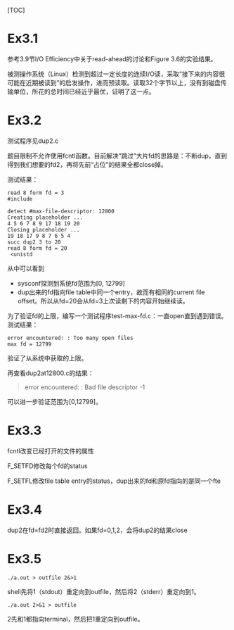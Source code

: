 [TOC]

# Ex3.1

参考3.9节I/O Efficiency中关于read-ahead的讨论和Figure 3.6的实验结果。

被测操作系统（Linux）检测到超过一定长度的连续I/O读，采取“接下来的内容很可能在近期被读到”的启发操作，进而预读取。读取32个字节以上，没有到磁盘传输单位，所花的总时间已经近乎最优，证明了这一点。

# Ex3.2

测试程序见dup2.c

题目限制不允许使用fcntl函数。目前解决“跳过”大片fd的思路是：不断dup，直到得到我们想要的fd2，再将先前“占位”的结果全都close掉。

测试结果：

```
read 8 form fd = 3
#include

detect #max-file-descriptor: 12800
Creating placeholder ...
4 5 6 7 8 9 17 18 19 20 
Closing placeholder ...
19 18 17 9 8 7 6 5 4 
succ dup2 3 to 20
read 8 form fd = 20
 <unistd
```

从中可以看到

- sysconf探测到系统fd范围为[0, 12799]
- dup出来的fd指向file table中同一个entry，故而有相同的current file offset。所以从fd=20会从fd=3上次读剩下的内容开始继续读。

为了验证fd的上限，编写一个测试程序test-max-fd.c：一直open直到遇到错误。测试结果：

```
error encountered: : Too many open files
max fd = 12799
```

验证了从系统中获取的上限。

再查看dup2at12800.c的结果：

> error encountered: : Bad file descriptor
> -1

可以进一步验证范围为[0,12799]。

# Ex3.3

fcntl改变已经打开的文件的属性

F_SETFD修改每个fd的status

F_SETFL修改file table entry的status，dup出来的fd和原fd指向的是同一个fte

# Ex3.4

dup2在fd=fd2时直接返回。如果fd=0,1,2，会将dup2的结果close

# Ex3.5

```shell
./a.out > outfile 2&>1
```

shell先将1（stdout）重定向到outfile，然后将2（stderr）重定向到1。

```shell
./a.out 2>&1 > outfile
```

2先和1都指向terminal，然后把1重定向到outfile。
